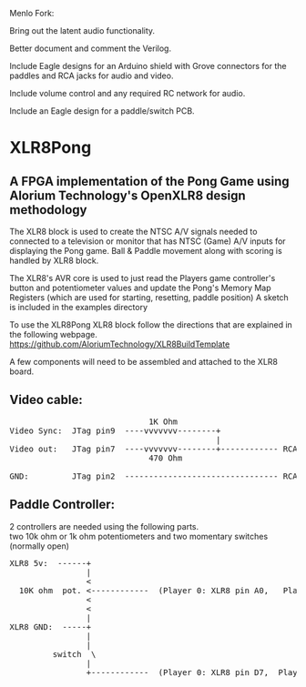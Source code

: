 Menlo Fork:

Bring out the latent audio functionality.

Better document and comment the Verilog.

Include Eagle designs for an Arduino shield with Grove connectors for the paddles and RCA jacks for audio and video.

Include volume control and any required RC network for audio.

Include an Eagle design for a paddle/switch PCB.

# XLR8Pong
## A FPGA implementation of the Pong Game using Alorium Technology's OpenXLR8 design methodology

The XLR8 block is used to create the NTSC A/V signals needed to connected to a television or monitor that has NTSC (Game) A/V inputs for displaying the Pong game. 
Ball & Paddle movement along with scoring is handled by XLR8 block.

The XLR8's AVR core is used to just read the Players game controller's button and potentiometer
values and update the Pong's Memory Map Registers (which are used for starting, resetting, paddle position)
A sketch is included in the examples directory

To use the XLR8Pong XLR8 block follow the directions that are explained in the following webpage.
https://github.com/AloriumTechnology/XLR8BuildTemplate

A few components will need to be assembled and attached to the XLR8 board.

## Video cable:
<pre>
                             1K Ohm 
Video Sync:  JTag pin9  ----vvvvvvv--------+
                                           |
Video out:   JTag pin7  ----vvvvvvv--------+------------ RCA connector (center pin)
                             470 Ohm                    
                                                       
GND:         JTag pin2  -------------------------------- RCA GND (outside)
</pre>

## Paddle Controller:  
  2 controllers are needed using the following parts.  
  two 10k ohm or 1k ohm potentiometers and two momentary switches (normally open)
<pre>
XLR8 5v:  ------+
                |
                < 
  10K ohm  pot. <------------  (Player 0: XLR8 pin A0,   Player 1: XLR8 pin A1)
                <
                <
                |
XLR8 GND:  -----+
                |
                |
         switch  \
                |
                +------------  (Player 0: XLR8 pin D7,  Player 1: XLR8 pin D6)

</pre>

